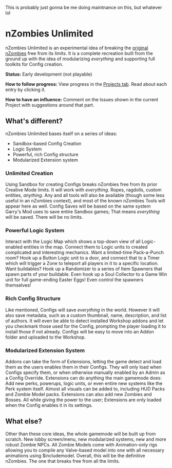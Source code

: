 This is probably just gonna be me doing maintnance on this, but whatever lol

# nZombies Unlimited
nZombies Unlimited is an experimental idea of breaking the [original nZombies](https://github.com/Zet0rz/nzombies) free from its limits. It is a complete recreation built from the ground up with the idea of modularizing _everything_ and supporting full toolkits for Config creation.

**Status:** Early development (not playable)

**How to follow progress:** View progress in the [Projects tab](https://github.com/Zet0rz/nZombies-Unlimited/projects). Read about each entry by clicking it.

**How to have an influence:** Comment on the Issues shown in the current Project with suggestions around that part.

## What's different?
nZombies Unlimited bases itself on a series of ideas:
- Sandbox-based Config Creation
- Logic System
- Powerful, rich Config structure
- Modularized Extension system

### Unlimited Creation
Using Sandbox for creating Configs breaks nZombies free from its prior Creative Mode limits. It will work with _everything_. Ropes, ragdolls, custom entities, _anything_. Any and all tools will also be available (though some less useful in an nZombies context), and most of the known nZombies Tools will appear here as well. Config Saves will be based on the same system Garry's Mod uses to save entire Sandbox games; That means _everything_ will be saved. There will be no limits.

### Powerful Logic System
Interact with the Logic Map which shows a top-down view of all Logic-enabled entities in the map. Connect them to Logic units to created complicated and interesting mechanics. Want a limited-time Pack-a-Punch room? Hook up a Button Logic unit to a door, and connect that to a Timer which will trigger a Zone to teleport all players in it to a specific location. Want buildables? Hook up a Randomizer to a series of Item Spawners that spawn parts of your buildable. Even hook up a Soul Collector to a Game Win unit for full game-ending Easter Eggs! Even control the spawners themselves!

### Rich Config Structure
Like mentioned, Configs will save _everything_ in the world. However it will also save metadata, such as a custom thumbnail, name, description, and list of authors. It will even be able to detect installed Workshop addons and let you checkmark those used for the Config, prompting the player loading it to install those if not already. Configs will be easy to move into an Addon folder and uploaded to the Workshop.

### Modularized Extension System
Addons can take the form of Extensions, letting the game detect and load them as the users enables them in their Configs. They will only load when Configs specify them, or when otherwise manually enabled by an Admin as a Config Override. Extensions can do anything the main gamemode does: Add new perks, powerups, logic units, or even entire new systems like the Perk system itself. Almost all visuals can be added to, including HUD Packs and Zombie Model packs. Extensions can also add new Zombies and Bosses. All while giving the power to the user; Extensions are only loaded when the Config enables it in its settings.

## What else?
Other than these core ideas, the whole gamemode will be built up from scratch. New lobby screen/menu, new modularized systems, new and more robust Zombie NPCs. All Zombie Models come with Animation-only rigs allowing you to compile any Valve-based model into one with all necessary animations using $includemodel. Overall, this will be the definitive nZombies. The one that breaks free from all the limits.
